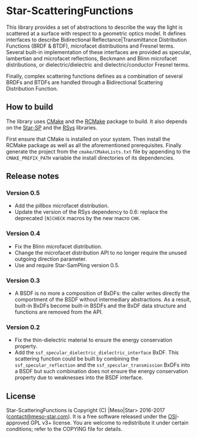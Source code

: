 # Star-ScatteringFunctions

This library provides a set of abstractions to describe the way the
light is scattered at a surface with respect to a geometric optics model. It
defines interfaces to describe Bidirectional Reflectance|Transmittance
Distribution Functions (BRDF & BTDF), microfacet distributions and Fresnel
terms. Several built-in implementation of these interfaces are provided as
specular, lambertian and microfacet reflections, Beckmann and Blinn microfacet
distributions, or dielectric/dielectric and dielectric/conductor Fresnel terms.

Finally, complex scattering functions defines as a combination of several BRDFs
and BTDFs are handled through a Bidirectional Scattering Distribution Function.

## How to build

The library uses [CMake](http://www.cmake.org) and the
[RCMake](https://gitlab.com/vaplv/rcmake/#tab-readme) package to build. It also
depends on the
[Star-SP](https://gitlab.com/meso-star/star-sp/#tab-readme) and the
[RSys](https://gitlab.com/vaplv/rsys/#tab-readme) libraries.

First ensure that CMake is installed on your system. Then install the RCMake
package as well as all the aforementioned prerequisites. Finally generate the
project from the `cmake/CMakeLists.txt` file by appending to the
`CMAKE_PREFIX_PATH` variable the install directories of its dependencies.

## Release notes

### Version 0.5

- Add the pillbox microfacet distribution.
- Update the version of the RSys dependency to 0.6: replace the deprecated
  `[N]CHECK` macros by the new macro `CHK`.

### Version 0.4

- Fix the Blinn microfacet distribution.
- Change the microfacet distribution API to no longer require the unused
  outgoing direction parameter.
- Use and require Star-SamPling version 0.5.

### Version 0.3

- A BSDF is no more a composition of BxDFs: the caller writes directly the
  comportment of the BSDF without intermediary abstractions. As a result,
  built-in BxDFs become built-in BSDFs and the BxDF data structure and
  functions are removed from the API.

### Version 0.2

- Fix the thin-dielectric material to ensure the energy conservation property.
- Add the `ssf_specular_dielectric_dielectric_interface` BxDF. This scattering
  function could be built by combining the `ssf_specular_reflection` and the
  `ssf_specular_transmission` BxDFs into a BSDF but such combination does not
  ensure the energy conservation property due to weaknesses into the BSDF
  interface.

## License

Star-ScatteringFunctions is Copyright (C) |Meso|Star> 2016-2017
(<contact@meso-star.com>). It is a free software released under the
[OSI](http://opensource.org)-approved GPL v3+ license. You are welcome to
redistribute it under certain conditions; refer to the COPYING file for
details.

